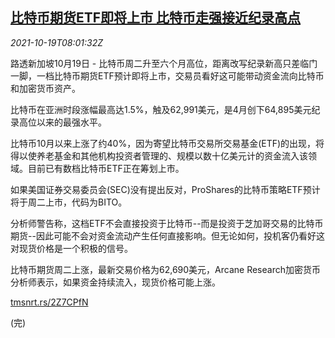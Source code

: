 <!--1634632262000-->
[比特币期货ETF即将上市 比特币走强接近纪录高点](https://cn.reuters.com/article/bitcoin-etf-debut-1019-idCNKBS2H90OW)
------

<div><i>2021-10-19T08:01:32Z</i></div><p>路透新加坡10月19日 - 比特币周二升至六个月高位，距离改写纪录新高只差临门一脚，一档比特币期货ETF预计即将上市，交易员看好这可能带动资金流向比特币和加密货币资产。</p><p>比特币在亚洲时段涨幅最高达1.5%，触及62,991美元，是4月创下64,895美元纪录高位以来的最强水平。</p><p>比特币10月以来上涨了约40%，因为寄望比特币交易所交易基金(ETF)的出现，将得以使养老基金和其他机构投资者管理的、规模以数十亿美元计的资金流入该领域。目前已有数档比特币ETF正在筹划上市。</p><p>如果美国证券交易委员会(SEC)没有提出反对，ProShares的比特币策略ETF预计将于周二上市，代码为BITO。</p><p>分析师警告称，这档ETF不会直接投资于比特币--而是投资于芝加哥交易的比特币期货--因此可能不会对资金流动产生任何直接影响。但无论如何，投机客仍看好这对现货价格是一个积极的信号。</p><p>比特币期货周二上涨，最新交易价格为62,690美元，Arcane Research加密货币分析师表示，如果资金持续流入，现货价格可能上涨。</p><p><a href="https://tmsnrt.rs/2Z7CPfN">tmsnrt.rs/2Z7CPfN</a></p><p>(完)</p>
